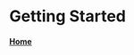 # Getting Started

#### [Home](https://github.com/Visal-So/Digital-Concept-Tutorial/blob/main/README.md)
